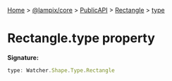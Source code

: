 [Home](./index) &gt; [@lampix/core](./core.md) &gt; [PublicAPI](./core.publicapi.md) &gt; [Rectangle](./core.publicapi.rectangle.md) &gt; [type](./core.publicapi.rectangle.type.md)

# Rectangle.type property


**Signature:**
```javascript
type: Watcher.Shape.Type.Rectangle
```
